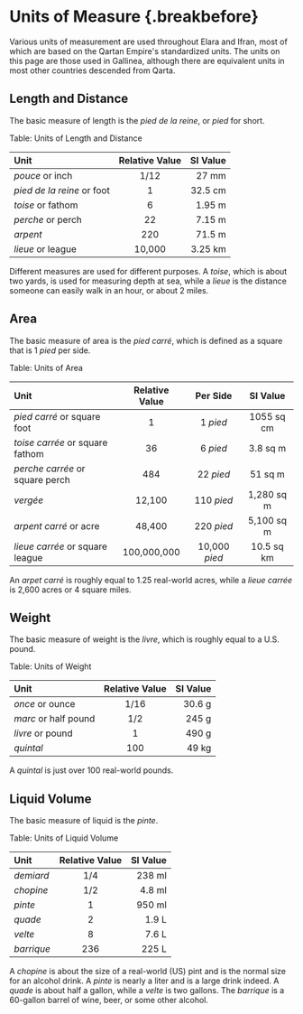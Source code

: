 # Units of Measure {.breakbefore}

Various units of measurement are used throughout Elara and Ifran, most of which are based on the Qartan Empire's standardized units. 
The units on this page are those used in Gallinea, 
although there are equivalent units in most other countries descended from Qarta.

## Length and Distance

The basic measure of length is the *pied de la reine*, or *pied* for short.

Table: Units of Length and Distance

| Unit                         | Relative Value | SI Value  |
| :--------------------------- | :------------: | --------: |
| *pouce* or inch              | 1/12           | 27 mm     |
| *pied de la reine* or foot   | 1              | 32.5 cm   |
| *toise* or fathom            | 6              | 1.95 m    |
| *perche* or perch            | 22             | 7.15 m    |
| *arpent*                     | 220            | 71.5 m    |
| *lieue* or league            | 10,000         | 3.25 km   |

Different measures are used for different purposes. A *toise*, which is about two yards, is used for measuring depth at sea,
while a *lieue* is the distance someone can easily walk in an hour, or about 2 miles.

## Area

The basic measure of area is the *pied carré*, which is defined as a square that is 1 *pied* per side.

Table: Units of Area

| Unit                            | Relative Value | Per Side      | SI Value   |
| :------------------------------ | :------------: | :-----------: | :--------: |
| *pied carré* or square foot     | 1              | 1 *pied*      | 1055 sq cm |
| *toise carrée* or square fathom | 36             | 6 *pied*      | 3.8  sq m  |
| *perche carrée* or square perch | 484            | 22 *pied*     | 51 sq m    |
| *vergée*                        | 12,100         | 110 *pied*    | 1,280 sq m |
| *arpent carré* or acre          | 48,400         | 220 *pied*    | 5,100 sq m |
| *lieue carrée* or square league | 100,000,000    | 10,000 *pied* | 10.5 sq km |

An *arpet carré* is roughly equal to 1.25 real-world acres, while a *lieue carrée* is 2,600 acres or 4 square miles.

## Weight

The basic measure of weight is the *livre*, which is roughly equal to a U.S. pound.

Table: Units of Weight

| Unit                   | Relative Value | SI Value  |
| :--------------------- | :------------: | --------: |
| *once* or ounce        | 1/16           | 30.6 g    |
| *marc* or half pound   | 1/2            | 245 g     |
| *livre* or pound       | 1              | 490 g     |
| *quintal*              | 100            | 49 kg     |

A *quintal* is just over 100 real-world pounds.

## Liquid Volume

The basic measure of liquid is the *pinte*.

Table: Units of Liquid Volume

| Unit         | Relative Value | SI Value  |
| :----------- | :------------: | --------: |
| *demiard*    | 1/4            | 238 ml    |
| *chopine*    | 1/2            | 4.8 ml    |
| *pinte*      | 1              | 950 ml    |
| *quade*      | 2              | 1.9 L     |
| *velte*      | 8              | 7.6 L     |
| *barrique*   | 236            | 225 L     |

A *chopine* is about the size of a real-world (US) pint and is the normal size for an alcohol drink. A *pinte* is nearly a liter and
is a large drink indeed. A *quade* is about half a gallon, while a *velte* is two gallons. The *barrique* is a 60-gallon barrel of 
wine, beer, or some other alcohol.
